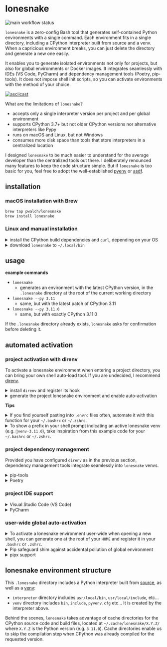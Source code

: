 # lonesnake

![main workflow status](https://github.com/pwalch/lonesnake/actions/workflows/main.yml/badge.svg)

`lonesnake` is a zero-config Bash tool that generates self-contained Python environments with a single command. Each environment fits in a single directory, including a CPython interpreter built from source and a venv. When a capricious environment breaks, you can just delete the directory and generate a new one easily.

It enables you to generate isolated environments not only for projects, but also for global environments or Docker images. It integrates seamlessly with IDEs (VS Code, PyCharm) and dependency management tools (Poetry, pip-tools). It does not impose shell init scripts, so you can activate environments with the method of your choice.

[![asciicast](https://asciinema.org/a/479944.svg)](https://asciinema.org/a/479944)

What are the limitations of `lonesnake`?

- accepts only a single interpreter version per project and per global environment
- supports CPython 3.7+ but not older CPython versions nor alternative interpreters like Pypy
- runs on macOS and Linux, but not Windows
- consumes more disk space than tools that store interpreters in a centralized location

I designed `lonesnake` to be much easier to understand for the average developer than the centralized tools out there. I deliberately renounced many features to keep the code structure simple. But if `lonesnake` is too basic for you, feel free to adopt the well-established [pyenv](https://github.com/pyenv/pyenv) or [asdf](https://github.com/asdf-vm/asdf).

## installation

### macOS installation with Brew

```bash
brew tap pwalch/lonesnake
brew install lonesnake
```

### Linux and manual installation

<details>
<summary>install the CPython build dependencies and <code>curl</code>, depending on your OS</summary>

```bash
# The instructions below are taken from the pyenv Wiki and the python.org dev guide.
# Please check them out if you need more details or if you are using a different OS.
# https://github.com/pyenv/pyenv/wiki#suggested-build-environment
# https://devguide.python.org/setup/#install-dependencies

# Ubuntu/Debian/Mint
sudo apt-get update && sudo apt-get install -y \
  make build-essential libssl-dev zlib1g-dev libbz2-dev libreadline-dev \
  libsqlite3-dev wget curl llvm libncursesw5-dev xz-utils tk-dev \
  libxml2-dev libxmlsec1-dev libffi-dev liblzma-dev

# Fedora
sudo dnf install \
  curl make gcc zlib-devel bzip2 bzip2-devel readline-devel \
  sqlite sqlite-devel openssl-devel tk-devel libffi-devel xz-devel

# Arch Linux
sudo pacman -S --needed curl base-devel openssl zlib xz

# macOS without Brew
brew install curl openssl readline sqlite3 xz zlib
```

</details>

<details>
<summary>download <code>lonesnake</code> to <code>~/.local/bin</code></summary>

```bash
mkdir -p ~/.local/bin && \
  curl -sL -o ~/.local/bin/lonesnake https://github.com/pwalch/lonesnake/releases/download/0.26.0/lonesnake && \
  chmod u+x ~/.local/bin/lonesnake
```

- make sure you have `export PATH="$HOME/.local/bin:$PATH"` in your `.bashrc` (Bash) or `.zshrc` (ZSH), and open a new shell
- check that the script is accessible with `lonesnake --help`

</details>

## usage

**example commands**

- `lonesnake`
  - generates an environment with the latest CPython version, in the `.lonesnake` directory at the root of the current working directory
- `lonesnake --py 3.11`
  - same, but with the latest patch of CPython 3.11
- `lonesnake --py 3.11.0`
  - same, but with exactly CPython 3.11.0

If the `.lonesnake` directory already exists, `lonesnake` asks for confirmation before deleting it.

## automated activation

### project activation with direnv

To activate a lonesnake environment when entering a project directory, you can bring your own shell auto-load tool. If you are undecided, I recommend [direnv](https://direnv.net/docs/installation.html).

<details>
<summary>install <code>direnv</code> and register its hook</summary>

```bash
# macOS
brew install direnv

# Ubuntu/Debian/Mint
sudo apt-get install direnv

# Fedora
sudo dnf install direnv

# Archlinux
sudo pacman -S direnv
```

- Bash: in your `~/.bashrc`, append `eval "$(direnv hook bash)"`
- ZSH: in your `~/.zshrc`, append `eval "$(direnv hook zsh)"`

</details>

<details>
<summary>generate the project lonesnake environment and enable auto-activation</summary>

- start a new shell then `cd YOUR_PROJECT`
- `lonesnake`
- touch `.envrc` then fill it with this code

```bash
# lonesnake auto-activation for the project directory
lonesnake_dir="${PWD}/.lonesnake"
PATH_add "${lonesnake_dir}/venv/bin"
export VIRTUAL_ENV="${lonesnake_dir}/venv"

# Solve errors involving "Python.h not found" when building
# Python extensions with a lonesnake environment.
parent_include_dir="${lonesnake_dir}/interpreter/usr/local/include"
if [[ -d "$parent_include_dir" ]]; then
  include_dir_name=$(find "$parent_include_dir" \
    -mindepth 1 -maxdepth 1 -type d -name "python3.*" \
    -exec basename {} \;)
  path_add CPATH "${parent_include_dir}/${include_dir_name}"
fi
```

- `direnv allow`
- check that `which python` prints your project's `.lonesnake/venv` directory

> ℹ️ In case of trouble, you can get rid of the lonesnake environment by running `rm -rf .lonesnake .envrc` at the root of your project. Make sure to open a new shell for the change to take effect.

</details>

**Tips**

<details>
<summary>If you find yourself pasting into <code>.envrc</code> files often, automate it with this function for your <code>~/.bashrc</code> or <code>~/.zshrc</code>.</summary>

```bash
# Print direnv activation instructions for lonesnake
# Usage: lonesnake-print-activation >> .envrc
function lonesnake-print-activation() {
cat << EOM
# lonesnake auto-activation for the project directory
lonesnake_dir="\${PWD}/.lonesnake"
PATH_add "\${lonesnake_dir}/venv/bin"
export VIRTUAL_ENV="\${lonesnake_dir}/venv"

# Solve errors involving "Python.h not found" when building
# Python extensions with a lonesnake environment.
parent_include_dir="\${lonesnake_dir}/interpreter/usr/local/include"
if [[ -d "\$parent_include_dir" ]]; then
  include_dir_name=\$(find "\$parent_include_dir" \
    -mindepth 1 -maxdepth 1 -type d -name "python3.*" \
    -exec basename {} \;)
  path_add CPATH "\${parent_include_dir}/\${include_dir_name}"
fi
EOM
}
```

</details>

<details>
<summary>To show a prefix in your shell prompt indicating an active lonesnake venv (e.g. <code>🐍venv-3.11.0</code>), take inspiration from this example code for your <code>~/.bashrc</code> or <code>~/.zshrc</code>.</summary>

```bash
show_lonesnake_venv_prefix () {
  local cpython_path="$PWD/.lonesnake/venv/bin/python"
  # If the venv is activated, print the prompt prefix
  if [[ -x "$cpython_path" ]] && \
      [[ "$(which python)" == "$cpython_path" ]]; then
    local cpython_version="$(python --version | grep -Eo '[0-9]+\.[0-9]+\.[0-9]+')"
    echo "🐍venv-${cpython_version} "
  fi
}
PS1='$(show_lonesnake_venv_prefix)'"$PS1"
```

</details>

### project dependency management

Provided you have configured `direnv` as in the previous section, dependency management tools integrate seamlessly into `lonesnake` venvs.

<details>
<summary>pip-tools</summary>

[pip-tools](https://github.com/jazzband/pip-tools)' sync command installs packages in the current venv. Therefore, all packages are installed in the `.lonesnake` venv directory by default:

- `cd YOUR_PROJECT`
- `pip install pip-tools`
- `pip-sync PINNED_COMPILED_REQUIREMENTS`

</details>

<details>
<summary>Poetry</summary>

You can integrate [Poetry](https://github.com/python-poetry/poetry) into the `.lonesnake` directory by specifying the `POETRY_VIRTUALENVS_PATH` environment variable:

- `cd YOUR_PROJECT` (where your `pyproject.toml` is)
- append the following to your `.envrc`:

```bash
export POETRY_VIRTUALENVS_PATH="${PWD}/.lonesnake/poetry_virtualenvs"
```

- `direnv allow`
- `pip install poetry`
- `poetry install`
- check with `poetry debug` that the "Virtualenv Path" is in a child directory of `.lonesnake/poetry_virtualenvs`

**Tips**

> ℹ️ In case of trouble, you can get rid of the Poetry virtualenvs using `rm -rf .lonesnake/poetry_virtualenvs`. Make sure to open a new shell for the change to take effect.

</details>

### project IDE support

<details>
<summary>Visual Studio Code (VS Code)</summary>

Auto-Activation:
- open a project directory that contains a lonesnake environment at its root
- click `File > Preferences > Settings` and then go to `Workspace` and search for `python.defaultInterpreterPath`
- set this path to `${workspaceFolder}/.lonesnake/venv/bin/python`
- press `CMD/CTRL + SHIFT + P` or click `View > Command Palette`, then choose `Python: Select Interpreter`
- choose `` Use Python from `python.defaultInterpreterPath` setting ``
  - note that after the word `setting`, you should see `./.lonesnake/venv/bin/python`
- when you open the integrated terminal, VS Code should now be sourcing `.lonesnake/venv/bin/activate`

File Exclusion:
- click `File > Preferences > Settings` and then go to `User` and search for `files.exclude`
- click `Add Pattern` and register `**/.lonesnake`

</details>

<details>
<summary>PyCharm</summary>

- open a project directory that contains a lonesnake environment at its root
- click `File > Settings > Project: YOUR_PROJECT > Python Interpreter`
- click `Add Interpreter > Add Local Interpreter...`
- in `Virtualenv Environment`
  - set `Environment` to `Existing`
  - as `Interpreter`, pick `.lonesnake/venv/bin/python` from your project
  - click `OK`
- click `OK`, then wait for the environment to be indexed
- when you create a new `Run/Debug` configuration, the `Python interpreter` field should point to the lonesnake environment

</details>

### user-wide global auto-activation

<details>
<summary>To activate a lonesnake environment user-wide when opening a new shell, you can generate one at the root of your <code>HOME</code> and register it in your <code>.bashrc</code> or <code>.zshrc</code>.</summary>

- `cd ~`
- `lonesnake`
- in your `.bashrc` (Bash) or `.zshrc` (ZSH), append the following:

```bash
# global lonesnake auto-activation
export PATH="${HOME}/.lonesnake/venv/bin:${PATH}"
```

- exit your shell and start a new one
- check that `which python` points to your lonesnake environment

**Tips**

> ℹ️ In case of trouble, you can get rid of the lonesnake environment by removing the export statements from your `.bashrc` or `.zshrc` and running `rm -rf ~/.lonesnake`. Make sure to open a new shell for the change to take effect.

</details>

<details>
<summary>Pip safeguard shim against accidental pollution of global environment</summary>

Sometimes, you will forget to create a project-specific lonesnake environment or to configure its auto-activation. In this case, all `pip install` commands you want to run will be forwarded to the global environment and pollute its package list.

To safeguard against this pollution, you can intercept `pip` commands by adding the following shim to your `~/.bashrc` or `~/.zshrc`:

```bash
# Safeguard shim against accidental 'pip install' to
# the global lonesnake environment.
# Call '~/.lonesnake/venv/bin/pip' to bypass.
function pip () {
  if [[ -z "$VIRTUAL_ENV" ]]; then
    echo "[ERROR] Cannot run 'pip' command outside" \
      "of a VIRTUAL_ENV."
    return 1
  fi

  local active_pip=""
  if ! active_pip="$(whence -p pip)"; then
    echo "[ERROR] There is no 'pip' command in PATH:" \
      "${PATH}"
    return 1
  fi

  local global_pip=""
  global_pip="${HOME}/.lonesnake/venv/bin/pip"
  if [[ -f "$global_pip" ]] && \
      [[ "$active_pip" == "$global_pip" ]]; then
    echo "[ERROR] Cannot run 'pip' command with global" \
        "environment: ${global_pip}"
    return 1
  fi

  command pip "$@"
}
```

</details>

<details>
<summary>pipx support</summary>

After setting up a global lonesnake environment, you should install `pipx` to manage Python command-line tools. In the same spirit as `lonesnake`, `pipx` installs all tools in isolated venvs so they don't break each other or interfere with the global one. To integrate `pipx`:

- append these lines to your `.bashrc` or `.zshrc`:

```bash
# By default, pipx stores its files in "~/.local/pipx" and "~/.local/bin", but we
# configure it to use sub-directories of the lonesnake global environment:
# "~/.lonesnake/pipx_bin" and "~/.lonesnake/pipx_home". Thanks to this,
# we keep everything related to the global environment in the same place.
export PIPX_HOME="${HOME}/.lonesnake/pipx_home"
export PIPX_BIN_DIR="${HOME}/.lonesnake/pipx_bin"
export PATH="${PIPX_BIN_DIR}:${PATH}"
```

- exit your shell and start a new one
- `~/.lonesnake/venv/bin/pip install pipx`
- from now on, use `pipx install` to install Python CLI tools such as `httpie`

**Tips**

> ℹ️ In case of trouble, you can get rid of your pipx installation by running `rm -rf ~/.lonesnake/pipx_*` and `~/.lonesnake/venv/bin/pip uninstall pipx`. Make sure to open a new shell for the change to take effect.

</details>

## lonesnake environment structure

This `.lonesnake` directory includes a Python interpreter built from [source](https://www.python.org/downloads/source/), as well as a [venv](https://docs.python.org/3/library/venv.html):

- `interpreter` directory includes `usr/local/bin`, `usr/local/include`, etc...
- `venv` directory includes `bin`, `include`, `pyvenv.cfg` etc... It is created by the interpreter above.

Behind the scenes, `lonesnake` takes advantage of cache directories for the CPython source code and build files, located at `~/.cache/lonesnake/X.Y.Z/` where `X.Y.Z` is the Python version (e.g. `3.11.0`). Cache directories enable us to skip the compilation step when CPython was already compiled for the requested version.
